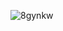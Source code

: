 


![8gynkw](https://github.com/Josue-Castellanos/Chess-Game-Mobile-App/assets/98190733/b75b9c9f-084e-492d-9cc9-de7bec91d524)

